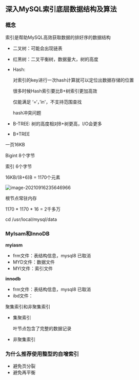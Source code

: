 ## 深入MySQL索引底层数据结构及算法

### 概念

索引是帮助MySQL高效获取数据的排好序的数据结构

- 二叉树：可能会出现链表

- 红黑树：二叉平衡树，数据量大，树的高度

- Hash: 

  对索引的key进行一次hash计算就可以定位出数据存储的位置

  很多时候Hash索引要比B+树索引更加高效

  仅能满足 ‘=‘，’in'，不支持范围查找

  hash冲突问题

- B-TREE: 树的高度相对B+树更高，I/O会更多

- B+TREE



一页16KB

Bigint  8个字节

索引     6个字节

16KB/(8+6)B = 1170个元素



![image-20210916235646966](https://gitee.com/kongxiangjin/images/raw/master/img/image-20210916235646966.png)

根节点常驻内存

1170 * 1170 * 16 = 2千多万



cd /usr/local/mysql/data



### MyIsam和InnoDB

**myiasm**

- frm文件：表结构信息，mysql8 已取消
- MYD文件：数据文件
- MYI文件：索引文件

**innodb**

- frm文件：表结构信息，mysql8 已取消
- ibd文件：



聚集索引和非聚集索引

- 集聚索引

  叶节点包含了完整的数据记录

- 非聚集索引



### 为什么推荐使用整型的自增索引

- 避免页分裂
- 避免再平衡

 

